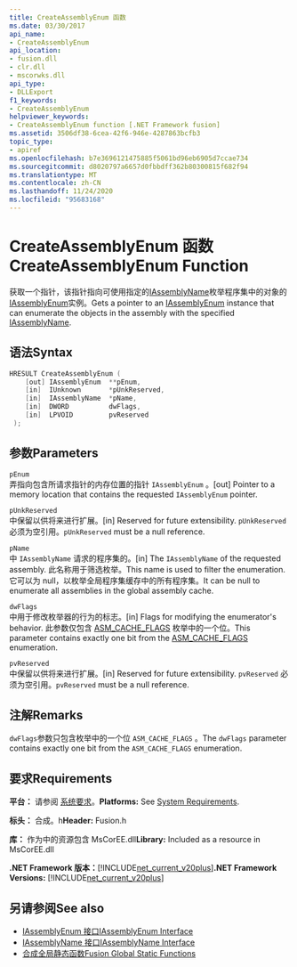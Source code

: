 ```yaml
---
title: CreateAssemblyEnum 函数
ms.date: 03/30/2017
api_name:
- CreateAssemblyEnum
api_location:
- fusion.dll
- clr.dll
- mscorwks.dll
api_type:
- DLLExport
f1_keywords:
- CreateAssemblyEnum
helpviewer_keywords:
- CreateAssemblyEnum function [.NET Framework fusion]
ms.assetid: 3506df38-6cea-42f6-946e-4287863bcfb3
topic_type:
- apiref
ms.openlocfilehash: b7e3696121475885f5061bd96eb6905d7ccae734
ms.sourcegitcommit: d8020797a6657d0fbbdff362b80300815f682f94
ms.translationtype: MT
ms.contentlocale: zh-CN
ms.lasthandoff: 11/24/2020
ms.locfileid: "95683168"
---
```

# <a name="createassemblyenum-function"></a><span data-ttu-id="4103c-102">CreateAssemblyEnum 函数</span><span class="sxs-lookup"><span data-stu-id="4103c-102">CreateAssemblyEnum Function</span></span>

<span data-ttu-id="4103c-103">获取一个指针，该指针指向可使用指定的[IAssemblyName](iassemblyname-interface.md)枚举程序集中的对象的[IAssemblyEnum](iassemblyenum-interface.md)实例。</span><span class="sxs-lookup"><span data-stu-id="4103c-103">Gets a pointer to an [IAssemblyEnum](iassemblyenum-interface.md) instance that can enumerate the objects in the assembly with the specified [IAssemblyName](iassemblyname-interface.md).</span></span>  
  
## <a name="syntax"></a><span data-ttu-id="4103c-104">语法</span><span class="sxs-lookup"><span data-stu-id="4103c-104">Syntax</span></span>  
  
```cpp  
HRESULT CreateAssemblyEnum (  
    [out] IAssemblyEnum  **pEnum,  
    [in]  IUnknown       *pUnkReserved,  
    [in]  IAssemblyName  *pName,  
    [in]  DWORD          dwFlags,  
    [in]  LPVOID         pvReserved  
 );  
```  
  
## <a name="parameters"></a><span data-ttu-id="4103c-105">参数</span><span class="sxs-lookup"><span data-stu-id="4103c-105">Parameters</span></span>  

 `pEnum`  
 <span data-ttu-id="4103c-106">弄指向包含所请求指针的内存位置的指针 `IAssemblyEnum` 。</span><span class="sxs-lookup"><span data-stu-id="4103c-106">[out] Pointer to a memory location that contains the requested `IAssemblyEnum` pointer.</span></span>  
  
 `pUnkReserved`  
 <span data-ttu-id="4103c-107">中保留以供将来进行扩展。</span><span class="sxs-lookup"><span data-stu-id="4103c-107">[in] Reserved for future extensibility.</span></span> <span data-ttu-id="4103c-108">`pUnkReserved` 必须为空引用。</span><span class="sxs-lookup"><span data-stu-id="4103c-108">`pUnkReserved` must be a null reference.</span></span>  
  
 `pName`  
 <span data-ttu-id="4103c-109">中 `IAssemblyName` 请求的程序集的。</span><span class="sxs-lookup"><span data-stu-id="4103c-109">[in] The `IAssemblyName` of the requested assembly.</span></span> <span data-ttu-id="4103c-110">此名称用于筛选枚举。</span><span class="sxs-lookup"><span data-stu-id="4103c-110">This name is used to filter the enumeration.</span></span> <span data-ttu-id="4103c-111">它可以为 null，以枚举全局程序集缓存中的所有程序集。</span><span class="sxs-lookup"><span data-stu-id="4103c-111">It can be null to enumerate all assemblies in the global assembly cache.</span></span>  
  
 `dwFlags`  
 <span data-ttu-id="4103c-112">中用于修改枚举器的行为的标志。</span><span class="sxs-lookup"><span data-stu-id="4103c-112">[in] Flags for modifying the enumerator's behavior.</span></span> <span data-ttu-id="4103c-113">此参数仅包含 [ASM_CACHE_FLAGS](asm-cache-flags-enumeration.md) 枚举中的一个位。</span><span class="sxs-lookup"><span data-stu-id="4103c-113">This parameter contains exactly one bit from the [ASM_CACHE_FLAGS](asm-cache-flags-enumeration.md) enumeration.</span></span>  
  
 `pvReserved`  
 <span data-ttu-id="4103c-114">中保留以供将来进行扩展。</span><span class="sxs-lookup"><span data-stu-id="4103c-114">[in] Reserved for future extensibility.</span></span> <span data-ttu-id="4103c-115">`pvReserved` 必须为空引用。</span><span class="sxs-lookup"><span data-stu-id="4103c-115">`pvReserved` must be a null reference.</span></span>  
  
## <a name="remarks"></a><span data-ttu-id="4103c-116">注解</span><span class="sxs-lookup"><span data-stu-id="4103c-116">Remarks</span></span>  

 <span data-ttu-id="4103c-117">`dwFlags`参数只包含枚举中的一个位 `ASM_CACHE_FLAGS` 。</span><span class="sxs-lookup"><span data-stu-id="4103c-117">The `dwFlags` parameter contains exactly one bit from the `ASM_CACHE_FLAGS` enumeration.</span></span>  
  
## <a name="requirements"></a><span data-ttu-id="4103c-118">要求</span><span class="sxs-lookup"><span data-stu-id="4103c-118">Requirements</span></span>  

 <span data-ttu-id="4103c-119">**平台：** 请参阅 [系统要求](../../get-started/system-requirements.md)。</span><span class="sxs-lookup"><span data-stu-id="4103c-119">**Platforms:** See [System Requirements](../../get-started/system-requirements.md).</span></span>  
  
 <span data-ttu-id="4103c-120">**标头：** 合成。h</span><span class="sxs-lookup"><span data-stu-id="4103c-120">**Header:** Fusion.h</span></span>  
  
 <span data-ttu-id="4103c-121">**库：** 作为中的资源包含 MsCorEE.dll</span><span class="sxs-lookup"><span data-stu-id="4103c-121">**Library:** Included as a resource in MsCorEE.dll</span></span>  
  
 <span data-ttu-id="4103c-122">**.NET Framework 版本：**[!INCLUDE[net_current_v20plus](../../../../includes/net-current-v20plus-md.md)]</span><span class="sxs-lookup"><span data-stu-id="4103c-122">**.NET Framework Versions:** [!INCLUDE[net_current_v20plus](../../../../includes/net-current-v20plus-md.md)]</span></span>  
  
## <a name="see-also"></a><span data-ttu-id="4103c-123">另请参阅</span><span class="sxs-lookup"><span data-stu-id="4103c-123">See also</span></span>

- [<span data-ttu-id="4103c-124">IAssemblyEnum 接口</span><span class="sxs-lookup"><span data-stu-id="4103c-124">IAssemblyEnum Interface</span></span>](iassemblyenum-interface.md)
- [<span data-ttu-id="4103c-125">IAssemblyName 接口</span><span class="sxs-lookup"><span data-stu-id="4103c-125">IAssemblyName Interface</span></span>](iassemblyname-interface.md)
- [<span data-ttu-id="4103c-126">合成全局静态函数</span><span class="sxs-lookup"><span data-stu-id="4103c-126">Fusion Global Static Functions</span></span>](fusion-global-static-functions.md)
